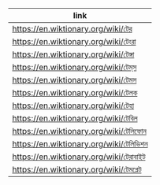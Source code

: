 |link|
|----|
|https://en.wiktionary.org/wiki/টের|
|https://en.wiktionary.org/wiki/টেংরা|
|https://en.wiktionary.org/wiki/টেঙ্গা|
|https://en.wiktionary.org/wiki/টেম্‌স|
|https://en.wiktionary.org/wiki/টেমস|
|https://en.wiktionary.org/wiki/টেলক|
|https://en.wiktionary.org/wiki/টেহা|
|https://en.wiktionary.org/wiki/টেবিল|
|https://en.wiktionary.org/wiki/টেলিফোন|
|https://en.wiktionary.org/wiki/টেলিভিশন|
|https://en.wiktionary.org/wiki/টেরাবাইট|
|https://en.wiktionary.org/wiki/টেমপ্লেট|
